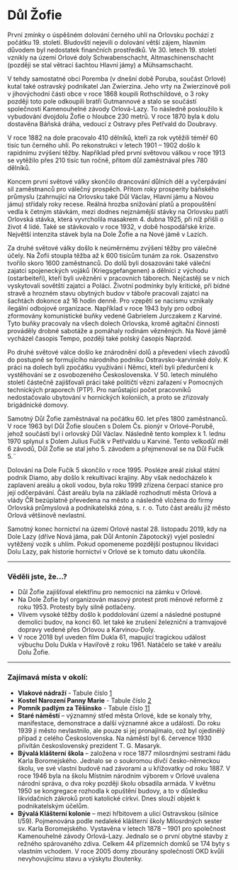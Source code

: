 # Důl Žofie

První zmínky o úspěšném dolování černého uhlí na Orlovsku pochází z počátku 19. století. Bludovští nejevili o dolování větší zájem, hlavním důvodem byl nedostatek finančních prostředků. Ve 30. letech 19. století vznikly na území Orlové doly Schwabenschacht, Altmaschinenschacht (později se stal větrací šachtou Hlavní jámy) a Mühsamschacht.

V tehdy samostatné obci Poremba (v dnešní době Poruba, součást Orlové) kutal také ostravský podnikatel Jan Zwierzina. Jeho vrty na Zwierzinově poli v jihovýchodní části obce v roce 1868 koupili Rothschildové, o 3 roky později toto pole odkoupili bratři Gutmannové a stalo se součástí společnosti Kamenouhelné závody Orlová-Lazy. To následně posloužilo k vybudování dvojdolu Žofie o hloubce 230 metrů. V roce 1870 byla k dolu dostavěna Báňská dráha, vedoucí z Ostravy přes Petřvald do Doubravy.

V roce 1882 na dole pracovalo 410 dělníků, kteří za rok vytěžili téměř 60 tisíc tun černého uhlí. Po rekonstrukci v letech 1901 – 1902 došlo k rapidnímu zvýšení těžby. Například před první světovou válkou v roce 1913 se vytěžilo přes 210 tisíc tun ročně, přitom důl zaměstnával přes 780 dělníků.

Koncem první světové války skončilo drancování důlních děl a vyčerpávání sil zaměstnanců pro válečný prospěch. Přitom roky prosperity báňského průmyslu (zahrnující na Orlovsku také Důl Václav, Hlavní jámu a Novou jámu) střídaly roky recese. Reálná hrozba snižování platů a propouštění vedla k četným stávkám, mezi dodnes nejznámější stávky na Orlovsku patří Orlovská stávka, která vyvrcholila masakrem 4. dubna 1925, při níž přišli o život 4 lidé. Také se stávkovalo v roce 1932, v době hospodářské krize. Největší intenzita stávek byla na Dole Žofie a na Nové jámě v Lazích.

Za druhé světové války došlo k neúměrnému zvýšení těžby pro válečné účely. Na Žofii stoupla těžba až k 600 tisícům tunám za rok. Osazenstvo tvořilo skoro 1600 zaměstnanců. Do dolů byli dosazováni také váleční zajatci spojeneckých vojáků (Kriegsgefangenen) a dělníci z východu (ostarbeiteři), kteří byli uvězněni v pracovních táborech. Nejčastěji se v nich vyskytovali sovětští zajatci a Poláci. Životní podmínky byly kritické, při bídné stravě a hrozném stavu obytných budov v táboře pracovali zajatci na šachtách dokonce až 16 hodin denně. Pro vzepětí se nacismu vznikaly ilegální odbojové organizace. Například v roce 1943 byly pro odboj zformovány komunistické buňky vedené Gabrielem Jurczakem z Karviné. Tyto buňky pracovaly na všech dolech Orlovska, kromě agitační činnosti prováděly drobné sabotáže a pomáhaly rodinám vězněných. Na Nové jámě vycházel časopis Tempo, později také polský časopis Naprzód.

Po druhé světové válce došlo ke znárodnění dolů a převedení všech závodů do postupně se formujícího národního podniku Ostravsko-karvinské doly. K práci na dolech byli zpočátku využíváni i Němci, kteří byli předurčení k vystěhování se z osvobozeného Československa. V 50. letech minulého století částečně zajišťovali práci také političtí vězni zařazení v Pomocných technických praporech (PTP). Pro narůstající počet pracovníků nedostačovalo ubytování v hornických koloniích, a proto se zřizovaly brigádnické domovy.

Samotný Důl Žofie zaměstnával na počátku 60. let přes 1800 zaměstnanců. V roce 1963 byl Důl Žofie sloučen s Dolem Čs. pionýr v Orlové-Porubě, jehož součástí byl i orlovský Důl Václav. Následně tento komplex k 1. lednu 1970 splynul s Dolem Julius Fučík v Petřvaldu u Karviné. Tento velkodůl měl 6 závodů, Důl Žofie se stal jeho 5. závodem a přejmenoval se na Důl Fučík 5.¨

Dolování na Dole Fučík 5 skončilo v roce 1995. Posléze areál získal státní podnik Diamo, aby došlo k rekultivaci krajiny. Aby však nedocházelo k zaplavení areálu a okolí vodou, byla roku 1999 zřízena čerpací stanice pro její odčerpávání. Část areálu byla na základě rozhodnutí města Orlová a vlády ČR bezúplatně převedena na město a následně vložena do firmy Orlovská průmyslová a podnikatelská zóna, s. r. o. Tuto část areálu již město Orlová většinově nevlastní.

Samotný konec hornictví na území Orlové nastal 28. listopadu 2019, kdy na Dole Lazy (dříve Nová jáma, pak Důl Antonín Zápotocký) vyjel poslední vytěžený vozík s uhlím. Pokud opomeneme pozdější postupnou likvidaci Dolu Lazy, pak historie hornictví v Orlové se k tomuto datu ukončila.

---

### Věděli jste, že...?

- Důl Žofie zajišťoval elektřinu pro nemocnici na zámku v Orlové.
- Na Dole Žofie byl organizován masový protest proti měnové reformě z roku 1953. Protesty byly silně potlačeny.
- Vlivem vysoké těžby došlo k poddolování území a následné postupné demolici budov, na konci 60. let také ke zrušení železniční a tramvajové dopravy vedené přes Orlovou a Karvinou-Doly.
- V roce 2018 byl uveden film Dukla 61, mapující tragickou událost výbuchu Dolu Dukla v Havířově z roku 1961. Natáčelo se také v areálu Dolu Žofie.

---

### Zajímavá místa v okolí:

- **Vlakové nádraží** - Tabule číslo [1](/misto/1)
- **Kostel Narození Panny Marie** - Tabule číslo [2](/misto/2)
- **Pomník padlým za Těšínsko** - Tabule číslo [11](/misto/11)
- **Staré náměstí** – významný střed města Orlové, kde se konaly trhy, manifestace, demonstrace a další významné akce a události. Do roku 1939 ji město nevlastnilo, ale pouze si jej pronajímalo, což byl ojedinělý případ z celého Československa. Na náměstí byl 6. července 1930 přivítán československý prezident T. G. Masaryk.
- **Bývalá klášterní škola** – založena v roce 1877 milosrdnými sestrami řádu Karla Boromejského. Jednalo se o soukromou dívčí česko-německou školu, ve své vlastní budově nad závorami a u křižovatky od roku 1887. V roce 1946 byla na školu Místním národním výborem v Orlové uvalena národní správa, o dva roky později školu obsadila armáda. V květnu 1950 se kongregace rozhodla k opuštění budovy, a to v důsledku likvidačních zákroků proti katolické církvi. Dnes slouží objekt k podnikatelským účelům.
- **Bývalá Klášterní kolonie** – mezi hřbitovem a ulicí Ostravskou (silnice I/59). Pojmenována podle nedaleké klášterní školy Milosrdných sester sv. Karla Boromejského. Vystavěna v letech 1878 – 1901 pro společnost Kamenouhelné závody Orlová-Lazy. Jednalo se o první obytné stavby z režného spárovaného zdiva. Celkem 44 přízemních domků se 174 byty s vlastním vchodem. V roce 2005 domy zbourány společností OKD kvůli nevyhovujícímu stavu a výskytu žloutenky.
